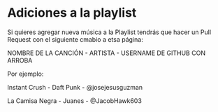 # Adiciones a la playlist
Si quieres agregar nueva música a la Playlist tendrás que hacer un Pull Request con el siguiente cmabio a etsa página:

NOMBRE DE LA CANCIÓN - ARTISTA - USERNAME DE GITHUB CON ARROBA

Por ejemplo:

Instant Crush - Daft Punk - @josejesusguzman

La Camisa Negra - Juanes - @JacobHawk603
